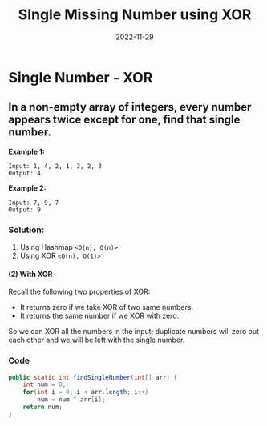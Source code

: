 ﻿---
title: SIngle Missing Number using XOR 
date: '2022-11-29'
tags: ['HashMap', 'Bitwise XOR', 'Algorithms']
pattern: ['Bitwise XOR']
draft: false
summary: In a non-empty array of integers, every number appears twice except for one, find that single number.
---

# Single Number - XOR
## In a non-empty array of integers, every number appears twice except for one, find that single number.


**Example 1:**
```
Input: 1, 4, 2, 1, 3, 2, 3
Output: 4
```

**Example 2:**
```
Input: 7, 9, 7
Output: 9
```

### Solution:

1. Using Hashmap  ``<O(n), O(n)>``
2. Using XOR  ``<O(n), O(1)>``


#### (2) With XOR

Recall the following two properties of XOR:

-   It returns zero if we take XOR of two same numbers.
-   It returns the same number if we XOR with zero.

So we can XOR all the numbers in the input; duplicate numbers will zero out each other and we will be left with the single number.


### Code

```java
public static int findSingleNumber(int[] arr) {
    int num = 0;
    for(int i = 0; i < arr.length; i++) 
        num = num ^ arr[i];
    return num;
}
```

